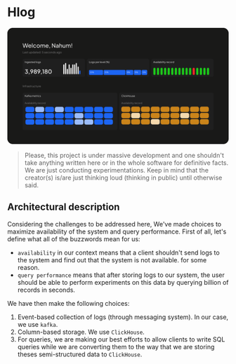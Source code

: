 # Hlog

![Web look](https://github.com/hyperbolicresearch/hlog/blob/dev/assets/github_img.png)

> Please, this project is under massive development and one shouldn't take anything written here or in the whole software for definitive facts. We are just conducting experimentations. Keep in mind that the creator(s) is/are just thinking loud (thinking in public) until otherwise said.

## Architectural description

Considering the challenges to be addressed here, We've made choices to maximize availability of the system and query performance. First of all, let's define what all of the buzzwords mean for us:

- `availability` in our context means that a client shouldn't send logs to the system and find out that the system is not available. for some reason.
- `query performance` means that after storing logs to our system, the user should be able to perform experiments on this data by querying billion of records in seconds.

We have then make the following choices:
1. Event-based collection of logs (through messaging system). In our case, we use `kafka`.
2. Column-based storage. We use `ClickHouse`.
3. For queries, we are making our best efforts to allow clients to write SQL queries while we are converting them to the way that we are storing theses semi-structured data to `ClickHouse`.

